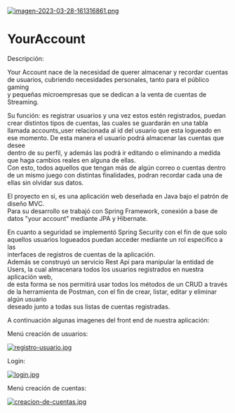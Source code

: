 [![imagen-2023-03-28-161316861.png](https://i.postimg.cc/rFCpWZMG/imagen-2023-03-28-161316861.png)](https://postimg.cc/nCrZfksM)  

# YourAccount  

Descripción:  

Your Account nace de la necesidad de querer almacenar y recordar cuentas de usuarios, cubriendo necesidades personales, tanto para el público gaming    
y pequeñas microempresas que se dedican a la venta de cuentas de Streaming.  

Su función: es registrar usuarios y una vez estos estén registrados, puedan crear distintos tipos de cuentas, las cuales se guardarán en una tabla llamada   accounts_user relacionada al id del usuario que esta logueado en ese momento. De esta manera el usuario podrá almacenar las cuentas que desee  
dentro de su perfil, y además las podrá ir editando o eliminando a medida que haga cambios reales en alguna de ellas.  
Con esto, todos aquellos que tengan más de algún correo o cuentas dentro de un mismo juego con distintas finalidades, podran recordar cada una de ellas sin olvidar sus    datos.

El proyecto en si, es una aplicación web deseñada en Java bajo el patrón de diseño MVC.  
Para su desarrollo se trabajó con Spring Framework, conexión a base de datos "your account" mediante JPA y Hibernate.
  
En cuanto a seguridad se implementó Spring Security con el fin de que solo aquellos usuarios logueados puedan acceder mediante un rol especifico a las  
interfaces de registros de cuentas de la aplicación.  
Además se construyó un servicio Rest Api para manipular la entidad de Users, la cual almacenara todos los usuarios registrados en nuestra aplicación web,  
de esta forma se nos permitirá usar todos los métodos de un CRUD a través de la herramienta de Postman, con el fin de crear, listar, editar y eliminar algún usuario  
deseado junto a todas sus listas de cuentas registradas.

A continuación algunas imagenes del front end de nuestra aplicación:  

Menú creación de usuarios:  

[![registro-usuario.jpg](https://i.postimg.cc/Hkb5K9wB/registro-usuario.jpg)](https://postimg.cc/v4Hcx9SV)  

Login:  

[![login.jpg](https://i.postimg.cc/1z9gdh53/login.jpg)](https://postimg.cc/4YSNK09D)  

Menú creación de cuentas:  

[![creacion-de-cuentas.jpg](https://i.postimg.cc/d0xyZNwQ/creacion-de-cuentas.jpg)](https://postimg.cc/DW1ZtgSR)  

